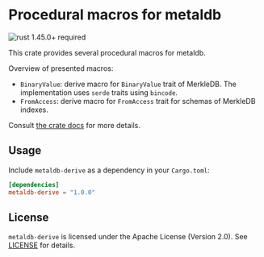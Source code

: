 # Procedural macros for metaldb

![rust 1.45.0+ required](https://img.shields.io/badge/rust-1.45.0+-blue.svg?label=Required%20Rust)

This crate provides several procedural macros for metaldb.

Overview of presented macros:

- `BinaryValue`: derive macro for `BinaryValue` trait of MerkleDB.
  The implementation uses `serde` traits using `bincode`.
- `FromAccess`: derive macro for `FromAccess` trait for schemas of
  MerkleDB indexes.

Consult [the crate docs](https://docs.rs/metaldb-derive) for more details.

## Usage

Include `metaldb-derive` as a dependency in your `Cargo.toml`:

```toml
[dependencies]
metaldb-derive = "1.0.0"
```

## License

`metaldb-derive` is licensed under the Apache License (Version 2.0).
See [LICENSE](LICENSE) for details.
